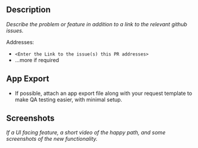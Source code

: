 ## Description

_Describe the problem or feature in addition to a link to the relevant github issues._

Addresses:

- `<Enter the Link to the issue(s) this PR addresses>`
- ...more if required

## App Export

- If possible, attach an app export file along with your request template to make QA testing easier, with minimal setup.

## Screenshots

_If a UI facing feature, a short video of the happy path, and some screenshots of the new functionality._
